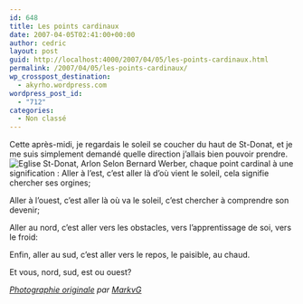 ```yaml
---
id: 648
title: Les points cardinaux
date: 2007-04-05T02:41:00+00:00
author: cedric
layout: post
guid: http://localhost:4000/2007/04/05/les-points-cardinaux.html
permalink: /2007/04/05/les-points-cardinaux/
wp_crosspost_destination:
  - akyrho.wordpress.com
wordpress_post_id:
  - "712"
categories:
  - Non classé
---
```

Cette après-midi, je regardais le soleil se coucher du haut de St-Donat, et je me suis simplement demandé quelle direction j’allais bien pouvoir prendre.![Eglise St-Donat, Arlon](/images/Photos/Arlon/stdonat.gif) Selon Bernard Werber, chaque point cardinal à une signification : Aller à l’est, c’est aller là d’où vient le soleil, cela signifie chercher ses orgines;

Aller à l’ouest, c’est aller là où va le soleil, c’est chercher à comprendre son devenir;

Aller au nord, c’est aller vers les obstacles, vers l’apprentissage de soi, vers le froid:

Enfin, aller au sud, c’est aller vers le repos, le paisible, au chaud.

Et vous, nord, sud, est ou ouest?

_[Photographie originale](http://www.flickr.com/photos/markvg/142880790/) par [MarkvG](http://www.flickr.com/photos/markvg/)_